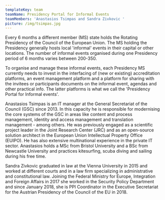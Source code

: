 ```yaml
---
templateKey: team
teamName: Presidency Portal for Informal Events
teamMembers: 'Anastasios Tsimpas and Sandra Zivkovic '
picture: /img/tsimpas.jpg
---
```

Every 6 months a different member (MS) state holds the Rotating Presidency of the Council of the European Union. The MS holding the Presidency generally hosts local 'informal' events in their capital or other locations. The number of informal events organised during one Presidency period of 6 months varies between 200-350.

To organise and manage these informal events, each Presidency MS currently needs to invest in the interfacing of (new or existing) accreditation platforms, an event management platform and a platform for sharing with the invitees or participants documents on the informal event, agendas and other practical info. The latter platforms is what we call the 'Presidency Portal for Informal events'.

Anastasios Tsimpas is an IT manager at the General Secretariat of the Council (GSC) since 2013. In this capacity he is responsible for modernising the core systems of the GSC in areas like content and process management, identity and access management and translation management - among others. He was previously engaged as a scientific project leader in the Joint Research Center (JRC) and as an open-source solution architect in the European Union Intellectual Property Office (EUIPO). He has also extensive multinational experience in the private IT sector. Anastasios holds a MSc from Bristol University and a BSc from Newcastle University and practices kitesurfing, scuba diving and sailing during his free time.



Sandra Zivkovic graduated in law at the Vienna University in 2015 and worked at different courts and in a law firm specializing in administrative and constitutional law. Joining the Federal Ministry for Europe, Integration and Foreign Affairs in 2017 she worked in the Security Policy Department and since January 2018, she is PPI Coordinator in the Executive Secretariat for the Austrian Presidency of the Council of the EU in 2018.
